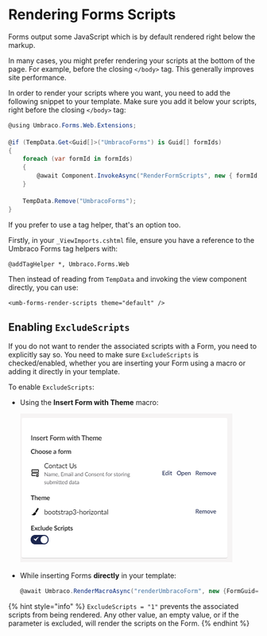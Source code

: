 # Rendering Forms Scripts

Forms output some JavaScript which is by default rendered right below the markup.

In many cases, you might prefer rendering your scripts at the bottom of the page. For example, before the closing `</body>` tag. This generally improves site performance.

In order to render your scripts where you want, you need to add the following snippet to your template. Make sure you add it below your scripts, right before the closing `</body>` tag:

```csharp
@using Umbraco.Forms.Web.Extensions;

@if (TempData.Get<Guid[]>("UmbracoForms") is Guid[] formIds)
{
    foreach (var formId in formIds)
    {
        @await Component.InvokeAsync("RenderFormScripts", new { formId, theme = "default" })
    }

    TempData.Remove("UmbracoForms");
}
```

If you prefer to use a tag helper, that's an option too.

Firstly, in your `_ViewImports.cshtml` file, ensure you have a reference to the Umbraco Forms tag helpers with:

```cshtml
@addTagHelper *, Umbraco.Forms.Web
```

Then instead of reading from `TempData` and invoking the view component directly, you can use:

```cshtml
<umb-forms-render-scripts theme="default" />
```

## Enabling `ExcludeScripts`

If you do not want to render the associated scripts with a Form, you need to explicitly say so. You need to make sure `ExcludeScripts` is checked/enabled, whether you are inserting your Form using a macro or adding it directly in your template.

To enable `ExcludeScripts`:

- Using the **Insert Form with Theme** macro:

    ![Exclude scripts](images/exclude-scripts-v9.png)

- While inserting Forms **directly** in your template:

    ```csharp
    @await Umbraco.RenderMacroAsync("renderUmbracoForm", new {FormGuid="6c3f053c-1774-43fa-ad95-710a01d9cd12", FormTheme="bootstrap3-horizontal", ExcludeScripts="1"})
    ```

{% hint style="info" %}
`ExcludeScripts = "1"` prevents the associated scripts from being rendered. Any other value, an empty value, or if the parameter is excluded, will render the scripts on the Form.
{% endhint %}
